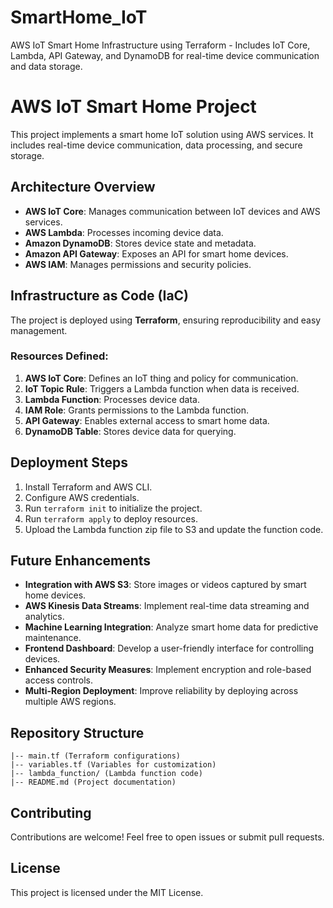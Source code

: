 # SmartHome_IoT
AWS IoT Smart Home Infrastructure using Terraform - Includes IoT Core, Lambda, API Gateway, and DynamoDB for real-time device communication and data storage.
# AWS IoT Smart Home Project

This project implements a smart home IoT solution using AWS services. It includes real-time device communication, data processing, and secure storage.

## Architecture Overview

- **AWS IoT Core**: Manages communication between IoT devices and AWS services.
- **AWS Lambda**: Processes incoming device data.
- **Amazon DynamoDB**: Stores device state and metadata.
- **Amazon API Gateway**: Exposes an API for smart home devices.
- **AWS IAM**: Manages permissions and security policies.

## Infrastructure as Code (IaC)

The project is deployed using **Terraform**, ensuring reproducibility and easy management.

### Resources Defined:

1. **AWS IoT Core**: Defines an IoT thing and policy for communication.
2. **IoT Topic Rule**: Triggers a Lambda function when data is received.
3. **Lambda Function**: Processes device data.
4. **IAM Role**: Grants permissions to the Lambda function.
5. **API Gateway**: Enables external access to smart home data.
6. **DynamoDB Table**: Stores device data for querying.

## Deployment Steps

1. Install Terraform and AWS CLI.
2. Configure AWS credentials.
3. Run `terraform init` to initialize the project.
4. Run `terraform apply` to deploy resources.
5. Upload the Lambda function zip file to S3 and update the function code.

## Future Enhancements

- **Integration with AWS S3**: Store images or videos captured by smart home devices.
- **AWS Kinesis Data Streams**: Implement real-time data streaming and analytics.
- **Machine Learning Integration**: Analyze smart home data for predictive maintenance.
- **Frontend Dashboard**: Develop a user-friendly interface for controlling devices.
- **Enhanced Security Measures**: Implement encryption and role-based access controls.
- **Multi-Region Deployment**: Improve reliability by deploying across multiple AWS regions.

## Repository Structure

```
|-- main.tf (Terraform configurations)
|-- variables.tf (Variables for customization)
|-- lambda_function/ (Lambda function code)
|-- README.md (Project documentation)
```

## Contributing

Contributions are welcome! Feel free to open issues or submit pull requests.

## License

This project is licensed under the MIT License.

